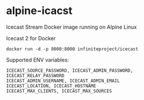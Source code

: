 # alpine-icacst
Icecast Stream Docker image running on Alpine Linux

Icecast 2 for Docker
```
docker run -d -p 8000:8000 infiniteproject/icecast
```
Supported ENV variables:

```
ICECAST_SOURCE_PASSWORD, ICECAST_ADMIN_PASSWORD, ICECAST_RELAY_PASSWORD
ICECAST_ADMIN_USERNAME, ICECAST_ADMIN_EMAIL
ICECAST_LOCATION, ICECAST_HOSTNAME
ICECAST_MAX_CLIENTS, ICECAST_MAX_SOURCES
```
